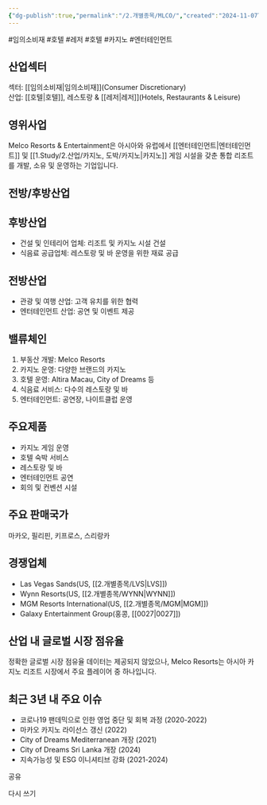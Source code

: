 ```yaml
---
{"dg-publish":true,"permalink":"/2.개별종목/MLCO/","created":"2024-11-07T21:47:28.903+09:00","updated":"2025-07-29T21:37:04.915+09:00"}
---
```


#임의소비재 #호텔 #레저 #호텔 #카지노 #엔터테인먼트 

## 산업섹터

섹터: [[임의소비재\|임의소비재]](Consumer Discretionary)  
산업: [[호텔\|호텔]], 레스토랑 & [[레저\|레저]](Hotels, Restaurants & Leisure)

## 영위사업

Melco Resorts & Entertainment은 아시아와 유럽에서 [[엔터테인먼트\|엔터테인먼트]] 및 [[1.Study/2.산업/카지노, 도박/카지노\|카지노]] 게임 시설을 갖춘 통합 리조트를 개발, 소유 및 운영하는 기업입니다.

## 전방/후방산업

## 후방산업

- 건설 및 인테리어 업체: 리조트 및 카지노 시설 건설
- 식음료 공급업체: 레스토랑 및 바 운영을 위한 재료 공급

## 전방산업

- 관광 및 여행 산업: 고객 유치를 위한 협력
- 엔터테인먼트 산업: 공연 및 이벤트 제공

## 밸류체인

1. 부동산 개발: Melco Resorts
2. 카지노 운영: 다양한 브랜드의 카지노
3. 호텔 운영: Altira Macau, City of Dreams 등
4. 식음료 서비스: 다수의 레스토랑 및 바
5. 엔터테인먼트: 공연장, 나이트클럽 운영

## 주요제품

- 카지노 게임 운영
- 호텔 숙박 서비스
- 레스토랑 및 바
- 엔터테인먼트 공연
- 회의 및 컨벤션 시설

## 주요 판매국가

마카오, 필리핀, 키프로스, 스리랑카

## 경쟁업체

- Las Vegas Sands(US, [[2.개별종목/LVS\|LVS]])
- Wynn Resorts(US, [[2.개별종목/WYNN\|WYNN]])
- MGM Resorts International(US, [[2.개별종목/MGM\|MGM]])
- Galaxy Entertainment Group(홍콩, [[0027\|0027]])

## 산업 내 글로벌 시장 점유율

정확한 글로벌 시장 점유율 데이터는 제공되지 않았으나, Melco Resorts는 아시아 카지노 리조트 시장에서 주요 플레이어 중 하나입니다.

## 최근 3년 내 주요 이슈

- 코로나19 팬데믹으로 인한 영업 중단 및 회복 과정 (2020-2022)
- 마카오 카지노 라이선스 갱신 (2022)
- City of Dreams Mediterranean 개장 (2021)
- City of Dreams Sri Lanka 개장 (2024)
- 지속가능성 및 ESG 이니셔티브 강화 (2021-2024)

공유

다시 쓰기